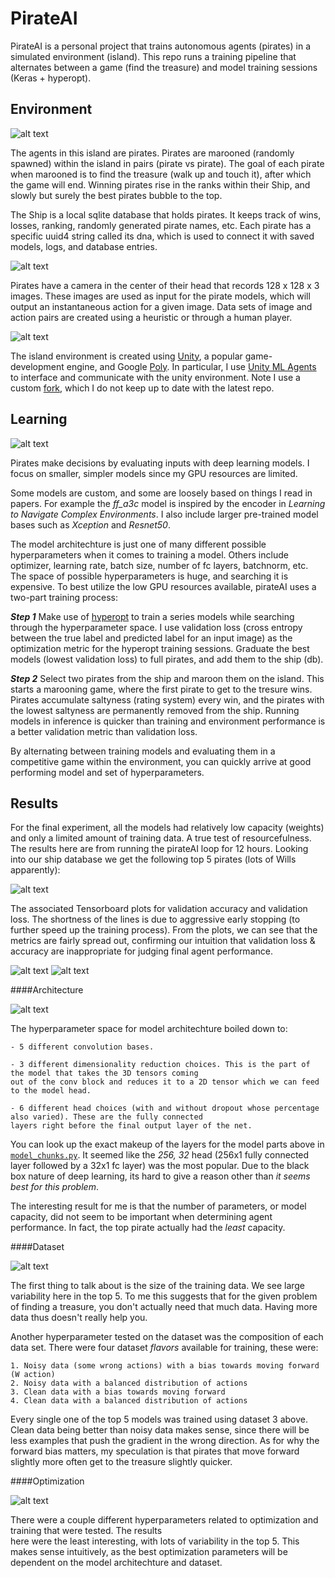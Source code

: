 
# PirateAI

PirateAI is a personal project that trains autonomous agents (pirates) in a simulated environment (island).
This repo runs a training pipeline that alternates between a game (find the treasure) and model training 
sessions (Keras + hyperopt).

## Environment

![alt text](docs/images/pirate.PNG "Get to the treasure first")

The agents in this island are pirates. Pirates are marooned (randomly spawned) within the island 
in pairs (pirate vs pirate). The goal of each pirate when marooned is to find the treasure (walk up and touch it), 
after which the game will end. Winning pirates rise in the ranks within their Ship, and slowly but surely the best 
pirates bubble to the top.

The Ship is a local sqlite database that holds pirates. It keeps track of wins, losses, ranking, randomly generated 
pirate names, etc. Each pirate has a specific uuid4 string called its dna, which is used to connect it with saved 
models, logs, and database entries.

![alt text](docs/images/treasure.PNG "Keep your eye on the prize")

Pirates have a camera in the center of their head that records 128 x 128 x 3 images. These images are used as input
for the pirate models, which will output an instantaneous action for a given image. Data sets of image and action 
pairs are created using a heuristic or through a human player.

![alt text](docs/images/island.PNG "The island environment")

The island environment is created using [Unity](https://unity3d.com/), a popular game-development engine, and Google 
[Poly](https://poly.google.com/). In particular, I use [Unity ML Agents](https://github.com/Unity-Technologies/ml-agents)
to interface and communicate with the unity environment. Note I use a custom [fork](https://github.com/HugoCMU/ml-agents),
 which I do not keep up to date with the latest repo.

## Learning

![alt text](docs/images/arch.PNG "Encoder section")

Pirates make decisions by evaluating inputs with deep learning models. I focus on smaller, 
simpler models since my GPU resources are limited.

 Some models are custom, and some are loosely based on things I read in papers. For example the _ff_a3c_ model is 
inspired by the encoder in _Learning to Navigate Complex Environments_. I also include larger pre-trained model bases
 such as _Xception_ and _Resnet50_.

The model architechture is just one of many different possible hyperparameters when it comes to training 
a model. Others include optimizer, learning rate, batch size, number of fc layers, batchnorm, etc. The space of 
possible hyperparameters is huge, and searching it is expensive. To best utilize the low GPU resources 
available, pirateAI uses a two-part training process:


***Step 1*** Make use of [hyperopt](https://github.com/hyperopt/hyperopt) to train a series models while searching 
through 
the hyperparameter space. I use validation loss (cross entropy between the true label and predicted label for an input image)
 as the optimization metric for the hyperopt training sessions. Graduate the best models (lowest validation loss) to 
 full pirates, and add them to the ship (db).
 
***Step 2*** Select two pirates from the ship and maroon them on the island. This starts a marooning game, where the 
first 
pirate to get to the tresure wins. Pirates accumulate saltyness (rating system) every win, and the pirates with the 
lowest saltyness are permanently removed from the ship. Running models in inference is quicker than training and 
environment performance is a better validation metric than validation loss.
 
By alternating between training models and evaluating them in a competitive game within the environment, you can 
quickly arrive at good performing model and set of hyperparameters.

## Results

For the final experiment, all the models had relatively low capacity (weights) and only a limited amount of training 
data. A true test of resourcefulness. The results here are from running the pirateAI loop for 12 hours. Looking into 
our ship database we get the following top 5 pirates (lots of Wills apparently):

![alt text](docs/images/top5.png "The saltiest")

The associated Tensorboard plots for validation accuracy and validation loss. The shortness of the lines is due to 
aggressive early stopping (to further speed up the training process). From the plots, we can see that the 
metrics are fairly spread out, confirming our intuition that validation loss & accuracy are inappropriate for 
judging final agent performance.

![alt text](docs/images/val_acc_tensorboard.png "Validation Accuracy")
![alt text](docs/images/val_loss_tensorboard.png "Validation Loss")


####Architecture

![alt text](docs/images/arch_table.png "Top 5 Model Architectures")

The hyperparameter space for model architechture boiled down to:

    - 5 different convolution bases.
    
    - 3 different dimensionality reduction choices. This is the part of the model that takes the 3D tensors coming 
    out of the conv block and reduces it to a 2D tensor which we can feed to the model head.
    
    - 6 different head choices (with and without dropout whose percentage also varied). These are the fully connected 
    layers right before the final output layer of the net.
    
You can look up the exact makeup of the layers for the model parts above in [`model_chunks.py`](src/model_chunks.py).
 It seemed 
like the _256, 32_ head (256x1 fully connected layer followed by a 32x1 fc layer) was the most popular. Due to the 
black box 
nature of deep learning, its hard to give a reason other than _it seems best for this problem_.

The interesting result for me is that the number of parameters, or model capacity, did not seem to be important when 
determining agent performance. In fact, the top pirate actually had the _least_ capacity.

####Dataset

![alt text](docs/images/data_table.png "Top 5 Data Parameters")

The first thing to talk about is the size of the training data. We see large variability here in the top 5. To me 
this suggests that for the given problem of finding a treasure, you don't actually need that much data. Having more 
data thus doesn't really help you.

Another hyperparameter tested on the dataset was the composition of each data set. There were four dataset _flavors_ 
available for training, these were:
    
    1. Noisy data (some wrong actions) with a bias towards moving forward (W action)
    2. Noisy data with a balanced distribution of actions
    3. Clean data with a bias towards moving forward
    4. Clean data with a balanced distribution of actions

Every single one of the top 5 models was trained using dataset 3 above. Clean data being better than noisy data makes 
sense, since there will be less examples that push the gradient in the wrong direction. As for why the forward bias 
matters, my speculation is that pirates that move forward slightly more often get to the treasure slightly quicker.

####Optimization

![alt text](docs/images/opt_table.png "Top 5 Optimization Parameters")

There were a couple different hyperparameters related to optimization and training that were tested. The results  
here were the least interesting, with lots of variability in the top 5. This makes sense intuitively, as the best
 optimization parameters will be dependent on the model architechture and dataset. 



